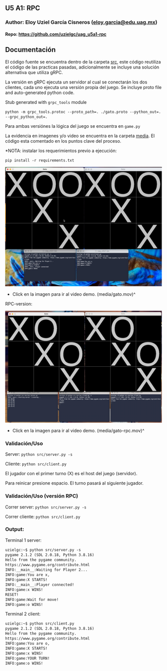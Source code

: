 ## U5 A1: RPC

### Author: Eloy Uziel García Cisneros (eloy.garcia@edu.uag.mx)
#### Repo: https://github.com/uzielgc/uag_u5a1-rpc

## Documentación

El código fuente se encuentra dentro de la carpeta [src](src), este código reutiliza el código de las practicas pasadas,
adicionalmente se incluye una solución alternativa que utiliza gRPC.

La versión en gRPC ejecuta un servidor al cual se conectarán los dos clientes, cada uno ejecuta una versión propia del juego.
Se incluye proto file and auto-generated python code.

Stub generated with `grpc_tools` module

```
python -m grpc_tools.protoc --proto_path=. ./gato.proto --python_out=. --grpc_python_out=.
```

Para ambas versiónes la lógica del juego se encuentra en `game.py`

La evidencia en imagenes y/o video se encuentra en la carpeta [media](media).
El código esta comentado en los puntos clave del proceso.

*NOTA: instalar los requerimientos previo a ejecución:

```
pip install -r requirements.txt
```

[![](media/gato.jpg)](media/gato.mov "Video Demo")

* Click en la imagen para ir al video demo. (media/gato.mov)^


RPC-version:

[![](media/gato-rpc.jpg)](media/gato-rpc.mov "Video Demo")

* Click en la imagen para ir al video demo. (media/gato-rpc.mov)^

### Validación/Uso

Server:
    `python src/server.py -s`

Cliente:
    `python src/client.py`


El jugador con el primer turno (X) es el host del juego (servidor).

Para reinicar presione espacio. El turno pasará al siguiente jugador.

### Validación/Uso (versión RPC)

Correr server:
    `python src/server.py -s`

Correr cliente:
    `python src/client.py`

### Output:

Terminal 1 server:
```
uzielgc:~$ python src/server.py -s
pygame 2.1.2 (SDL 2.0.18, Python 3.8.16)
Hello from the pygame community. https://www.pygame.org/contribute.html
INFO:__main__:Waiting for Player 2...
INFO:game:You are x, 
INFO:game:X STARTS!
INFO:__main__:Player connected!
INFO:game:x WINS!
RESET!
INFO:game:Wait for move!
INFO:game:o WINS!
```

Terminal 2 client:
```
uzielgc:~$ python src/client.py 
pygame 2.1.2 (SDL 2.0.18, Python 3.8.16)
Hello from the pygame community. https://www.pygame.org/contribute.html
INFO:game:You are o, 
INFO:game:X STARTS!
INFO:game:x WINS!
INFO:game:YOUR TURN!
INFO:game:o WINS!

```
